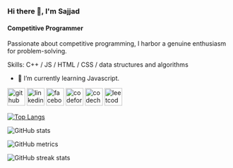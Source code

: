 ### Hi there 👋, I'm Sajjad
#### Competitive Programmer

Passionate about competitive programming, I harbor a genuine enthusiasm for problem-solving.

Skills: C++ / JS / HTML / CSS / data structures and algorithms

- 🌱 I’m currently learning Javascript. 


[<img src='https://cdn.jsdelivr.net/npm/simple-icons@3.0.1/icons/github.svg' alt='github' height='40'>](https://github.com/sajjad-hossen)  [<img src='https://cdn.jsdelivr.net/npm/simple-icons@3.0.1/icons/linkedin.svg' alt='linkedin' height='40'>](https://www.linkedin.com/in/sajjad-hossen-52139b195/)  [<img src='https://cdn.jsdelivr.net/npm/simple-icons@3.0.1/icons/facebook.svg' alt='facebook' height='40'>](https://www.facebook.com/n.hasansajjad)  [<img src='https://cdn.jsdelivr.net/npm/simple-icons@3.0.1/icons/codeforces.svg' alt='codeforces' height='40'>](https://codeforces.com/profile/sajjad_99)  [<img src='https://cdn.jsdelivr.net/npm/simple-icons@3.0.1/icons/codechef.svg' alt='codechef' height='40'>](https://www.codechef.com/users/sajjad_99)  [<img src='https://cdn.jsdelivr.net/npm/simple-icons@3.0.1/icons/leetcode.svg' alt='leetcode' height='40'>](https://leetcode.com/sajjad_99/)  

[![Top Langs](https://github-readme-stats.vercel.app/api/top-langs/?username=sajjad-hossen)](https://github.com/anuraghazra/github-readme-stats)

![GitHub stats](https://github-readme-stats.vercel.app/api?username=sajjad-hossen&show_icons=true)  

![GitHub metrics](https://metrics.lecoq.io/sajjad-hossen)  

![GitHub streak stats](https://streak-stats.demolab.com/?user=sajjad-hossen)  

